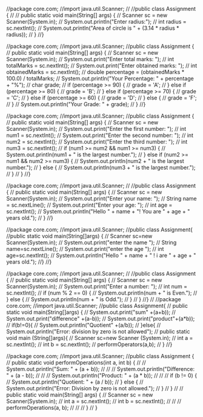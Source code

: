 //package core.com;
//import java.util.Scanner;
//
//public class Assignment {
//
//    public static void main(String[] args) {
//        Scanner sc = new Scanner(System.in);
//        System.out.println("Enter radius:");
//        int radius = sc.nextInt();
//       System.out.println("Area of circle is " + (3.14 * radius * radius));
//    }
//}


//package core.com;
//import java.util.Scanner;
//public class Assignment {
//    public static void main(String[] args) {
//        Scanner sc = new Scanner(System.in);
//        System.out.print("Enter total marks: ");
//        int totalMarks = sc.nextInt();
//        System.out.print("Enter obtained marks: ");
//        int obtainedMarks = sc.nextInt();
//        double percentage = (obtainedMarks * 100.0) / totalMarks;
//        System.out.println("Your Percentage: " + percentage + "%");
//        char grade;
//        if (percentage >= 90) {
//            grade = 'A';
//        } else if (percentage >= 80) {
//            grade = 'B';
//        } else if (percentage >= 70) {
//            grade = 'C';
//        } else if (percentage >= 60) {
//            grade = 'D';
//        } else {
//            grade = 'F';
//        }
//        System.out.println("Your Grade: " + grade);
//    }
//}

//package core.com;
//import java.util.Scanner;
//public class Assignment {
//    public static void main(String[] args) {
//        Scanner sc = new Scanner(System.in);
//        System.out.print("Enter the first number: ");
//        int num1 = sc.nextInt();
//        System.out.print("Enter the second number: ");
//        int num2 = sc.nextInt();
//        System.out.print("Enter the third number: ");
//        int num3 = sc.nextInt();
//        if (num1 >= num2 && num1 >= num3) {
//            System.out.println(num1 + " is the largest number.");
//        } else if (num2 >= num1 && num2 >= num3) {
//            System.out.println(num2 + " is the largest number.");
//        } else {
//            System.out.println(num3 + " is the largest number.");
//        }
//    }
//}


//package core.com;
//import java.util.Scanner;
//
//public class Assignment {
//    public static void main(String[] args) {
//        Scanner sc = new Scanner(System.in);
//        System.out.print("Enter your name: ");
//        String name = sc.nextLine();
//        System.out.print("Enter your age: ");
//        int age = sc.nextInt();
//        System.out.println("Hello " + name + "! You are " + age + " years old.");
//    }
//}

//package core.com;
//import java.util.Scanner;
//public class Assignment{
//public static void main(String[]args) {
//	Scanner sc=new Scanner(System.in);
//	System.out.print("enter the name ");
//	String name=sc.nextLine();
//	System.out.print("enter the age ");
//	int age=sc.nextInt();
//	System.out.println("Hello " + name  + " ! i are " + age + " years old.");
//}
//}

//package core.com;
//import java.util.Scanner;
//
//public class Assignment {
//    public static void main(String[] args) {
//        Scanner sc = new Scanner(System.in);
//        System.out.print("Enter a number: ");
//        int num = sc.nextInt();
//        if (num % 2 == 0) {
//            System.out.println(num + " is Even.");
//        } else {
//            System.out.println(num + " is Odd.");
//        }
//    }
//}
//
//package core.com;
//import java.util.Scanner;
//public class Assignment{
//	public static void main(String[]args) {
//		System.out.print("sum" +(a+b));
//		System.out.print("difference" +(a-b));
//      System.out.print("product"+(a*b));
//      if(b!=0){
//      System.out.println("Quotient" +(a/b));
//      }else{
//      System.out.println("Error: division by zero is not allowed");
//      public static void main (String[]args){
//      Scanner sc=new Scanner (System.in);
//      int a = sc.nextInt();
//      int b = sc.nextInt();
//      performOperators(a,b);
//	}
//}


//package core.com;
//import java.util.Scanner;
//public class Assignment {
//        public static void performOperations(int a, int b) {
//
//            System.out.println("Sum: " + (a + b));
//
//
//            System.out.println("Difference: " + (a - b));
//
//
//            System.out.println("Product: " + (a * b));
//
//
//            if (b != 0) {
//                System.out.println("Quotient: " + (a / b));
//            } else {
//                System.out.println("Error: Division by zero is not allowed.");
//            }
//        }
//
//        public static void main(String[] args) {
//            Scanner sc = new Scanner(System.in);
//            int a = sc.nextInt();
//            int b = sc.nextInt();
//
//
//            performOperations(a, b);
//
//
//        }
//    }





